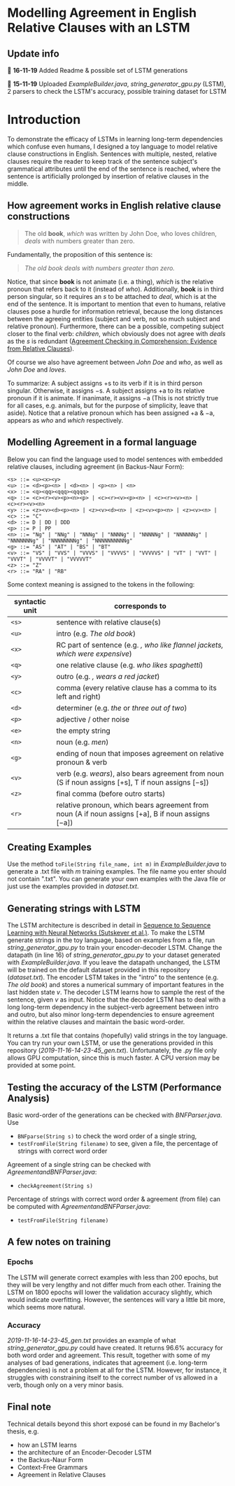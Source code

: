 # Modelling Agreement in English Relative Clauses with an LSTM

## Update info

:triangular_flag_on_post: **16-11-19** Added Readme & possible set of LSTM generations

:triangular_flag_on_post: **15-11-19** Uploaded *ExampleBuilder.java*, *string_generator_gpu.py* (LSTM), 2 parsers to check the LSTM's accuracy, possible training dataset for LSTM

# Introduction
To demonstrate the efficacy of LSTMs in learning long-term dependencies which confuse even humans, I designed a toy language to model relative clause constructions in English. Sentences with multiple, nested, relative clauses require the reader to keep track of the sentence subject's grammatical attributes until the end of the sentence is reached, where the sentence is artificially prolonged by insertion of relative clauses in the middle. 


## How agreement works in English relative clause constructions 
> The old **book**, *which* was written by John Doe, who loves children, *deals* with numbers greater than zero.

Fundamentally, the proposition of this sentence is:

>*The old book deals with numbers greater than zero.*

Notice, that since **book** is not animate (i.e. a thing), *which* is the relative pronoun that refers back to it (instead of *who*). Additionally, **book** is in third person singular, so it requires an *s* to be attached to *deal*, which is at the end of the sentence. 
It is important to mention that even to humans, relative clauses pose a hurdle for information retrieval, because the long distances between the agreeing entities (subject and verb, not so much subject and relative pronoun). Furthermore, there can be a possible, competing subject closer to the final verb: *children*, which obviously does not agree with *deals* as the *s* is redundant ([Agreement Checking in Comprehension: Evidence from Relative Clauses](https://link.springer.com/article/10.1023/A:1005124523808)). 

Of course we also have agreement between *John Doe* and *who*, as well as *John Doe* and *loves*. 

To summarize: 
A subject assigns +s to its verb if it is in third person singular. Otherwise,
it assigns −s.
A subject assigns +a to its relative pronoun if it is animate. If inanimate,
it assigns −a (This is not strictly true for all cases, e.g. animals, but
for the purpose of simplicity, leave that aside). Notice that a relative
pronoun which has been assigned +a & −a, appears as *who* and *which*
respectively.

## Modelling Agreement in a formal language

Below you can find the language used to model sentences with embedded relative clauses, including agreement (in Backus-Naur Form): 
```
<s> ::= <u><x><y>
<u> ::= <d><p><n> | <d><n> | <p><n> | <n>
<x> ::= <q><qq><qqq><qqqq>
<q> ::= <c><r><v><p><n><p> | <c><r><v><p><n> | <c><r><v><n> |
<c><r><v><n>
<y> ::= <z><v><d><p><n> | <z><v><d><n> | <z><v><p><n> | <z><v><n> |
<c> ::= "C"
<d> ::= D | DD | DDD
<p> ::= P | PP
<n> ::= "Ng" | "NNg" | "NNNg" | "NNNNg" | "NNNNNg" | "NNNNNNg" |
"NNNNNNNg" | "NNNNNNNNg" | "NNNNNNNNNNg"
<g> ::= "AS" | "AT" | "BS" | "BT"
<v> ::= "VS" | "VVS" | "VVVS" | "VVVVS" | "VVVVVS" | "VT" | "VVT" |
"VVVT" | "VVVVT" | "VVVVVT"
<z> ::= "Z"
<r> ::= "RA" | "RB"
```
Some context meaning is assigned to the tokens in the following: 

| syntactic unit | corresponds to |
|--------------|--------------|
| `<s>` | sentence with relative clause(s) |
| `<u>` | intro (e.g. *The old book*) |
|`<x>`|RC part of sentence (e.g. *, who like flannel jackets, which were expensive*)|
|`<q>`|one relative clause (e.g. *who likes spaghetti*)|
|`<y>`|outro (e.g. *, wears a red jacket*)|
|`<c>`|comma (every relative clause has a comma to its left and right)|
|`<d>`|determiner (e.g. *the* or *three out of two*)|
|`<p>`|adjective / other noise|
|`<e>`|the empty string|
|`<n>`|noun (e.g. *men*)|
|`<g>`|ending of noun that imposes agreement on relative pronoun & verb|
|`<v>`|verb (e.g. *wears*), also bears agreement from noun (S if noun assigns [+s], T if noun assigns [−s])|
|`<z>`|final comma (before outro starts)|
|`<r>`|relative pronoun, which bears agreement from noun (A if noun assigns [+a], B if noun assigns [−a])|

## Creating Examples
Use the method `toFile(String file_name, int m)` in *ExampleBuilder.java* to generate a .txt file with *m* training examples. The file name you enter should not contain ".txt". 
You can generate your own examples with the Java file or just use the examples provided in *dataset.txt*. 

## Generating strings with LSTM

The LSTM architecture is described in detail in [Sequence to Sequence Learning with Neural Networks (Sutskever et al.)](https://papers.nips.cc/paper/5346-sequence-to-sequence-learning-with-neural-networks.pdf).
To make the LSTM generate strings in the toy language, based on examples from a file, run *string_generator_gpu.py* to train your encoder-decoder LSTM. Change the datapath (in line 16) of *string_generator_gpu.py* to your dataset generated with *ExampleBuilder.java*. If you leave the datapath unchanged, the LSTM will be trained on the default dataset provided in this repository (*dataset.txt*).
The encoder LSTM takes in the "intro" to the sentence (e.g. *The old book*) and stores a numerical summary of important features in the last hidden state *v*. The decoder LSTM learns how to sample the rest of the sentence, given *v* as input.
Notice that the decoder LSTM has to deal with a long long-term dependency in the subject-verb agreement between intro and outro, but also minor long-term dependencies to ensure agreement within the relative clauses and maintain the basic word-order.

It returns a .txt file that contains (hopefully) valid strings in the toy language. 
You can try run your own LSTM, or use the generations provided in this repository (*2019-11-16-14-23-45_gen.txt*).
Unfortunately, the *.py* file only allows GPU computation, since this is much faster. A CPU version may be provided at some point. 

## Testing the accuracy of the LSTM (Performance Analysis)

Basic word-order of the generations can be checked with *BNFParser.java*. Use
* `BNFparse(String s)` to check the word order of a single string, 
* `testFromFile(String filename)` to see, given a file, the percentage of strings with correct word order 

Agreement of a single string can be checked with *AgreementandBNFParser.java*:
* `checkAgreement(String s)`

Percentage of strings with correct word order & agreement (from file) can be computed with *AgreementandBNFParser.java*:
* `testFromFile(String filename)`

## A few notes on training
### Epochs
The LSTM will generate correct examples with less than 200 epochs, but they will be very lengthy and not differ much from each other. 
Training the LSTM on 1800 epochs will lower the validation accuracy slightly, which would indicate overfitting. However, the sentences will vary a little bit more, which seems more natural. 
### Accuracy
*2019-11-16-14-23-45_gen.txt* provides an example of what *string_generator_gpu.py* could have created. It returns 96.6% accuracy for both word order and agreement. 
This result, together with some of my analyses of bad generations, indicates that agreement (i.e. long-term dependencies) is not a problem at all for the LSTM. However, for instance, it struggles with constraining itself to the correct number of `V`s allowed in a verb, though only on a very minor basis. 

## Final note
Technical details beyond this short exposé can be found in my Bachelor's thesis, e.g.
* how an LSTM learns
* the architecture of an Encoder-Decoder LSTM
* the Backus-Naur Form
* Context-Free Grammars
* Agreement in Relative Clauses

